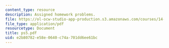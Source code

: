 ```yaml
---
content_type: resource
description: Assigned homework problems.
file: https://ol-ocw-studio-app-production.s3.amazonaws.com/courses/14-02-principles-of-macroeconomics-fall-2004/e2b80782e58e0640c74a701dd6ee61bc_ps5.pdf
file_type: application/pdf
resourcetype: Document
title: ps5.pdf
uid: e2b80782-e58e-0640-c74a-701dd6ee61bc
---
```

